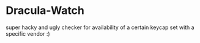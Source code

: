 # Dracula-Watch

super hacky and ugly checker for availability of a certain keycap set with a specific vendor :)
